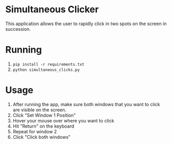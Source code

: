 # Simultaneous Clicker
This application allows the user to rapidly click in two spots on the screen in succession. 
# Running
1. `pip install -r requirements.txt`
2. `python simultaneous_clicks.py`
# Usage
1. After running the app, make sure both windows that you want to click are visible on the screen.
2. Click "Set Window 1 Position"
3. Hover your mouse over where you want to click
4. Hit "Return" on the keyboard
5. Repeat for window 2
6. Click "Click both windows" 
